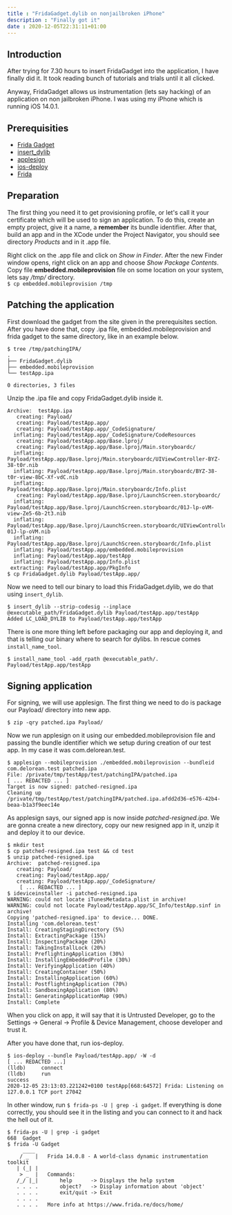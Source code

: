 ```yaml
---
title : "FridaGadget.dylib on nonjailbroken iPhone"
description : "Finally got it"
date : 2020-12-05T22:31:11+01:00
---
```


## Introduction
After trying for 7.30 hours to insert FridaGadget into the application, I have finally did it. It took reading bunch of tutorials and trials until it all clicked. 

Anyway, FridaGadget allows us instrumentation (lets say hacking) of an application on non jailbroken iPhone. I was using my iPhone which is running iOS 14.0.1.

## Prerequisities
* [Frida Gadget](https://github.com/frida/frida/releases/tag/14.1.2)
* [insert_dylib](https://github.com/Tyilo/insert_dylib)
* [applesign](https://github.com/nowsecure/node-applesign)
* [ios-deploy](https://github.com/ios-control/ios-deploy)
* [Frida](https://github.com/frida/frida)

## Preparation

The first thing you need it to get provisioning profile, or let's call it your certificate which will be used to sign an application. To do this, create an empty project, give it a name, a **remember** its bundle identifier. After that, build an app and in the XCode under the Project Navigator, you should see directory *Products* and in it .app file.

Right click on the .app file and click on *Show in Finder*. After the new Finder window opens, right click on an app and choose *Show Package Contents*. Copy file **embedded.mobileprovision** file on some location on your system, lets say */tmp/* directory.  
`$ cp embedded.mobileprovision /tmp`

## Patching the application
First download the gadget from the site given in the prerequisites section. After you have done that, copy .ipa file, embedded.mobileprovision and frida gadget to the same directory, like in an example below.

```
$ tree /tmp/patchingIPA/
.
├── FridaGadget.dylib
├── embedded.mobileprovision
└── testApp.ipa

0 directories, 3 files
```

Unzip the .ipa file and copy FridaGadget.dylib inside it.

```
Archive:  testApp.ipa
   creating: Payload/
   creating: Payload/testApp.app/
   creating: Payload/testApp.app/_CodeSignature/
  inflating: Payload/testApp.app/_CodeSignature/CodeResources
   creating: Payload/testApp.app/Base.lproj/
   creating: Payload/testApp.app/Base.lproj/Main.storyboardc/
  inflating: Payload/testApp.app/Base.lproj/Main.storyboardc/UIViewController-BYZ-38-t0r.nib
  inflating: Payload/testApp.app/Base.lproj/Main.storyboardc/BYZ-38-t0r-view-8bC-Xf-vdC.nib
  inflating: Payload/testApp.app/Base.lproj/Main.storyboardc/Info.plist
   creating: Payload/testApp.app/Base.lproj/LaunchScreen.storyboardc/
  inflating: Payload/testApp.app/Base.lproj/LaunchScreen.storyboardc/01J-lp-oVM-view-Ze5-6b-2t3.nib
  inflating: Payload/testApp.app/Base.lproj/LaunchScreen.storyboardc/UIViewController-01J-lp-oVM.nib
  inflating: Payload/testApp.app/Base.lproj/LaunchScreen.storyboardc/Info.plist
  inflating: Payload/testApp.app/embedded.mobileprovision
  inflating: Payload/testApp.app/testApp
  inflating: Payload/testApp.app/Info.plist
 extracting: Payload/testApp.app/PkgInfo
$ cp FridaGadget.dylib Payload/testApp.app/
```

Now we need to tell our binary to load this FridaGadget.dylib, we do that using `insert_dylib`.

```
$ insert_dylib --strip-codesig --inplace @executable_path/FridaGadget.dylib Payload/testApp.app/testApp
Added LC_LOAD_DYLIB to Payload/testApp.app/testApp
```

There is one more thing left before packaging our app and deploying it, and that is telling our binary where to search for dylibs. In rescue comes `install_name_tool`.

```
$ install_name_tool -add_rpath @executable_path/. Payload/testApp.app/testApp
```

## Signing application

For signing, we will use applesign. The first thing we need to do is package our Payload/ directory into new app.

`$ zip -qry patched.ipa Payload/`

Now we run applesign on it using our embedded.mobileprovision file and passing the bundle identifier which we setup during creation of our test app. In my case it was com.delorean.test.

```
$ applesign --mobileprovision ./embedded.mobileprovision --bundleid com.delorean.test patched.ipa
File: /private/tmp/testApp/test/patchingIPA/patched.ipa
[ ... REDACTED ... ]
Target is now signed: patched-resigned.ipa
Cleaning up /private/tmp/testApp/test/patchingIPA/patched.ipa.afdd2d36-e576-42b4-beaa-b1a3f9eec14e
```

As applesign says, our signed app is now inside *patched-resigned.ipa*. We are gonna create a new directory, copy our new resigned app in it, unzip it and deploy it to our device.

```
$ mkdir test
$ cp patched-resigned.ipa test && cd test
$ unzip patched-resigned.ipa
Archive:  patched-resigned.ipa
   creating: Payload/
   creating: Payload/testApp.app/
   creating: Payload/testApp.app/_CodeSignature/
	[ ... REDACTED ... ]
$ ideviceinstaller -i patched-resigned.ipa
WARNING: could not locate iTunesMetadata.plist in archive!
WARNING: could not locate Payload/testApp.app/SC_Info/testApp.sinf in archive!
Copying 'patched-resigned.ipa' to device... DONE.
Installing 'com.delorean.test'
Install: CreatingStagingDirectory (5%)
Install: ExtractingPackage (15%)
Install: InspectingPackage (20%)
Install: TakingInstallLock (20%)
Install: PreflightingApplication (30%)
Install: InstallingEmbeddedProfile (30%)
Install: VerifyingApplication (40%)
Install: CreatingContainer (50%)
Install: InstallingApplication (60%)
Install: PostflightingApplication (70%)
Install: SandboxingApplication (80%)
Install: GeneratingApplicationMap (90%)
Install: Complete
```

When you click on app, it will say that it is Untrusted Developer, go to the Settings -> General -> Profile & Device Management, choose developer and trust it.

After you have done that, run ios-deploy.

```
$ ios-deploy --bundle Payload/testApp.app/ -W -d
[ ... REDACTED ...]
(lldb)     connect
(lldb)     run
success
2020-12-05 23:13:03.221242+0100 testApp[668:64572] Frida: Listening on 127.0.0.1 TCP port 27042
```

In other window, run `$ frida-ps -U | grep -i gadget`. If everything is done correctly, you should see it in the listing and you can connect to it and hack the hell out of it.

```
$ frida-ps -U | grep -i gadget
668  Gadget
$ frida -U Gadget
     ____
    / _  |   Frida 14.0.8 - A world-class dynamic instrumentation toolkit
   | (_| |
    > _  |   Commands:
   /_/ |_|       help      -> Displays the help system
   . . . .       object?   -> Display information about 'object'
   . . . .       exit/quit -> Exit
   . . . .
   . . . .   More info at https://www.frida.re/docs/home/
```
